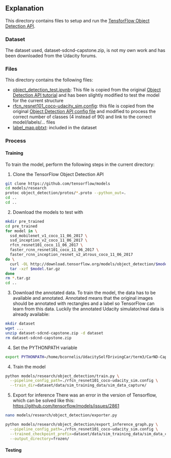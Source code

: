 ## Explanation

This directory contains files to setup and run the [TensforFlow Object Detection API](https://github.com/tensorflow/models/tree/master/research/object_detection).

### Dataset
The dataset used, dataset-sdcnd-capstone.zip, is not my own work and has been downloaded from the Udacity forums.

### Files
This directory contains the following files:
* [object_detection_test.ipynb](object_detection_test.ipynb): This file is copied from the original [Object Detection API tutorial](https://github.com/tensorflow/models/blob/master/research/object_detection/object_detection_tutorial.ipynb) and has been slightly modified to test the model for the current structure
* [rfcn_resnet101_coco-udacity_sim.config](rfcn_resnet101_coco-udacity_sim.config): this file is copied from the original [Object Detection API config file](https://github.com/tensorflow/models/blob/master/research/object_detection/samples/configs/rfcn_resnet101_coco.config) and modified to process the correct number of classes (4 instead of 90) and link to the correct model/labels/... files
* [label_map.pbtxt](label_map.pbtxt): included in the dataset

### Process

#### Training

To train the model, perform the following steps in the current directory:

1. Clone the TensorFlow Object Detection API
```bash
git clone https://github.com/tensorflow/models
cd models/research
protoc object_detection/protos/*.proto --python_out=.
cd ..
cd ..

```

2. Download the models to test with
```bash
mkdir pre_trained
cd pre_trained
for model in \
  ssd_mobilenet_v1_coco_11_06_2017 \
  ssd_inception_v2_coco_11_06_2017 \
  rfcn_resnet101_coco_11_06_2017 \
  faster_rcnn_resnet101_coco_11_06_2017 \
  faster_rcnn_inception_resnet_v2_atrous_coco_11_06_2017
do \
  curl -OL http://download.tensorflow.org/models/object_detection/$model.tar.gz
  tar -xzf $model.tar.gz 
done
rm *.tar.gz
cd ..
```

3. Download the annotated data. To train the model, the data has to be available and annotated. Annotated means that the original images should be annotated with rectangles and a label so TensorFlow can learn from this data. Luckily the annotated Udacity simulator/real data is already available:
```bash
mkdir dataset
wget ...
unzip dataset-sdcnd-capstone.zip -d dataset
rm dataset-sdcnd-capstone.zip

```
4. Set the PYTHONPATH variable
```bash
export PYTHONPATH=/home/bcornelis/UdacitySelfDrivingCar/term3/CarND-Capstone/tl_learning/models/research/:/home/bcornelis/UdacitySelfDrivingCar/term3/CarND-Capstone/tl_learning/models/research/slim
```

4. Train the model
```bash
python models/research/object_detection/train.py \
  --pipeline_config_path=./rfcn_resnet101_coco-udacity_sim.config \
  --train_dir=dataset/data/sim_training_data/sim_data_capture/
```

5. Export for inference
There was an error in the version of Tensorflow, which can be solved like this: https://github.com/tensorflow/models/issues/2861
```bash
nano models/research/object_detection/exporter.py

```

```bash
python models/research/object_detection/export_inference_graph.py \
  --pipeline_config_path=./rfcn_resnet101_coco-udacity_sim.config \
  --trained_checkpoint_prefix=dataset/data/sim_training_data/sim_data_capture/model.ckpt-233 \
  --output_directory=frozen/

```

#### Testing
